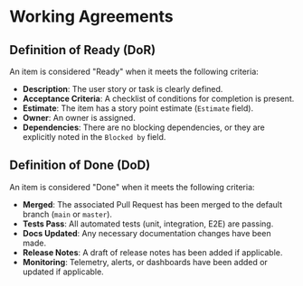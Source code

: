 # Working Agreements

## Definition of Ready (DoR)

An item is considered "Ready" when it meets the following criteria:

*   **Description**: The user story or task is clearly defined.
*   **Acceptance Criteria**: A checklist of conditions for completion is present.
*   **Estimate**: The item has a story point estimate (`Estimate` field).
*   **Owner**: An owner is assigned.
*   **Dependencies**: There are no blocking dependencies, or they are explicitly noted in the `Blocked by` field.

## Definition of Done (DoD)

An item is considered "Done" when it meets the following criteria:

*   **Merged**: The associated Pull Request has been merged to the default branch (`main` or `master`).
*   **Tests Pass**: All automated tests (unit, integration, E2E) are passing.
*   **Docs Updated**: Any necessary documentation changes have been made.
*   **Release Notes**: A draft of release notes has been added if applicable.
*   **Monitoring**: Telemetry, alerts, or dashboards have been added or updated if applicable.

